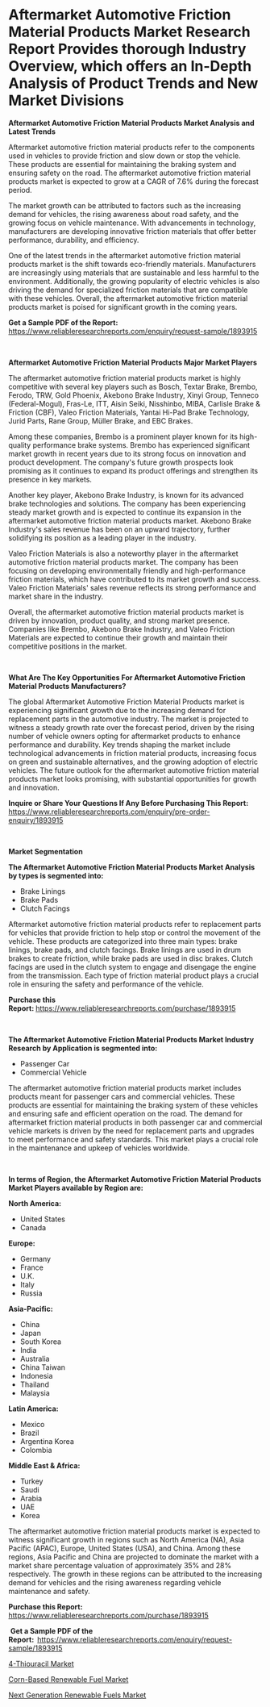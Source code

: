 <p><h1>Aftermarket Automotive Friction Material Products Market Research Report Provides thorough Industry Overview, which offers an In-Depth Analysis of Product Trends and New Market Divisions</h1></p><p><strong>Aftermarket Automotive Friction Material Products Market Analysis and Latest Trends</strong></p>
<p><p>Aftermarket automotive friction material products refer to the components used in vehicles to provide friction and slow down or stop the vehicle. These products are essential for maintaining the braking system and ensuring safety on the road. The aftermarket automotive friction material products market is expected to grow at a CAGR of 7.6% during the forecast period. </p><p>The market growth can be attributed to factors such as the increasing demand for vehicles, the rising awareness about road safety, and the growing focus on vehicle maintenance. With advancements in technology, manufacturers are developing innovative friction materials that offer better performance, durability, and efficiency. </p><p>One of the latest trends in the aftermarket automotive friction material products market is the shift towards eco-friendly materials. Manufacturers are increasingly using materials that are sustainable and less harmful to the environment. Additionally, the growing popularity of electric vehicles is also driving the demand for specialized friction materials that are compatible with these vehicles. Overall, the aftermarket automotive friction material products market is poised for significant growth in the coming years.</p></p>
<p><strong>Get a Sample PDF of the Report:&nbsp;</strong> <a href="https://www.reliableresearchreports.com/enquiry/request-sample/1893915">https://www.reliableresearchreports.com/enquiry/request-sample/1893915</a></p>
<p>&nbsp;</p>
<p><strong>Aftermarket Automotive Friction Material Products Major Market Players</strong></p>
<p><p>The aftermarket automotive friction material products market is highly competitive with several key players such as Bosch, Textar Brake, Brembo, Ferodo, TRW, Gold Phoenix, Akebono Brake Industry, Xinyi Group, Tenneco (Federal-Mogul), Fras-Le, ITT, Aisin Seiki, Nisshinbo, MIBA, Carlisle Brake & Friction (CBF), Valeo Friction Materials, Yantai Hi-Pad Brake Technology, Jurid Parts, Rane Group, Müller Brake, and EBC Brakes.</p><p>Among these companies, Brembo is a prominent player known for its high-quality performance brake systems. Brembo has experienced significant market growth in recent years due to its strong focus on innovation and product development. The company's future growth prospects look promising as it continues to expand its product offerings and strengthen its presence in key markets.</p><p>Another key player, Akebono Brake Industry, is known for its advanced brake technologies and solutions. The company has been experiencing steady market growth and is expected to continue its expansion in the aftermarket automotive friction material products market. Akebono Brake Industry's sales revenue has been on an upward trajectory, further solidifying its position as a leading player in the industry.</p><p>Valeo Friction Materials is also a noteworthy player in the aftermarket automotive friction material products market. The company has been focusing on developing environmentally friendly and high-performance friction materials, which have contributed to its market growth and success. Valeo Friction Materials' sales revenue reflects its strong performance and market share in the industry.</p><p>Overall, the aftermarket automotive friction material products market is driven by innovation, product quality, and strong market presence. Companies like Brembo, Akebono Brake Industry, and Valeo Friction Materials are expected to continue their growth and maintain their competitive positions in the market.</p></p>
<p>&nbsp;</p>
<p><strong>What Are The Key Opportunities For Aftermarket Automotive Friction Material Products Manufacturers?</strong></p>
<p><p>The global Aftermarket Automotive Friction Material Products market is experiencing significant growth due to the increasing demand for replacement parts in the automotive industry. The market is projected to witness a steady growth rate over the forecast period, driven by the rising number of vehicle owners opting for aftermarket products to enhance performance and durability. Key trends shaping the market include technological advancements in friction material products, increasing focus on green and sustainable alternatives, and the growing adoption of electric vehicles. The future outlook for the aftermarket automotive friction material products market looks promising, with substantial opportunities for growth and innovation.</p></p>
<p><strong>Inquire or Share Your Questions If Any Before Purchasing This Report:</strong> <a href="https://www.reliableresearchreports.com/enquiry/pre-order-enquiry/1893915">https://www.reliableresearchreports.com/enquiry/pre-order-enquiry/1893915</a></p>
<p>&nbsp;</p>
<p><strong>Market Segmentation</strong></p>
<p><strong>The Aftermarket Automotive Friction Material Products Market Analysis by types is segmented into:</strong></p>
<p><ul><li>Brake Linings</li><li>Brake Pads</li><li>Clutch Facings</li></ul></p>
<p><p>Aftermarket automotive friction material products refer to replacement parts for vehicles that provide friction to help stop or control the movement of the vehicle. These products are categorized into three main types: brake linings, brake pads, and clutch facings. Brake linings are used in drum brakes to create friction, while brake pads are used in disc brakes. Clutch facings are used in the clutch system to engage and disengage the engine from the transmission. Each type of friction material product plays a crucial role in ensuring the safety and performance of the vehicle.</p></p>
<p><strong>Purchase this Report:&nbsp;</strong><a href="https://www.reliableresearchreports.com/purchase/1893915">https://www.reliableresearchreports.com/purchase/1893915</a></p>
<p>&nbsp;</p>
<p><strong>The Aftermarket Automotive Friction Material Products Market Industry Research by Application is segmented into:</strong></p>
<p><ul><li>Passenger Car</li><li>Commercial Vehicle</li></ul></p>
<p><p>The aftermarket automotive friction material products market includes products meant for passenger cars and commercial vehicles. These products are essential for maintaining the braking system of these vehicles and ensuring safe and efficient operation on the road. The demand for aftermarket friction material products in both passenger car and commercial vehicle markets is driven by the need for replacement parts and upgrades to meet performance and safety standards. This market plays a crucial role in the maintenance and upkeep of vehicles worldwide.</p></p>
<p>&nbsp;</p>
<p><strong>In terms of Region, the Aftermarket Automotive Friction Material Products Market Players available by Region are:</strong></p>
<p>
    <p> <strong> North America: </strong>
        <ul>
            <li>United States</li>
            <li>Canada</li>
        </ul>
        </p> 
    <p> <strong> Europe: </strong>
        <ul>
            <li>Germany</li>
            <li>France</li>
            <li>U.K.</li>
            <li>Italy</li>
            <li>Russia</li>
        </ul>
        </p> 
    <p> <strong> Asia-Pacific: </strong>
        <ul>
            <li>China</li>
            <li>Japan</li>
            <li>South Korea</li>
            <li>India</li>
            <li>Australia</li>
            <li>China Taiwan</li>
            <li>Indonesia</li>
            <li>Thailand</li>
            <li>Malaysia</li>
        </ul>
        </p> 
    <p> <strong> Latin America: </strong>
        <ul>
            <li>Mexico</li>
            <li>Brazil</li>
            <li>Argentina Korea</li>
            <li>Colombia</li>
        </ul>
        </p> 
    <p> <strong> Middle East & Africa: </strong>
        <ul>
            <li>Turkey</li>
            <li>Saudi</li>
            <li>Arabia</li>
            <li>UAE</li>
            <li>Korea</li>
        </ul>
    </p>
    </p>
<p><p>The aftermarket automotive friction material products market is expected to witness significant growth in regions such as North America (NA), Asia Pacific (APAC), Europe, United States (USA), and China. Among these regions, Asia Pacific and China are projected to dominate the market with a market share percentage valuation of approximately 35% and 28% respectively. The growth in these regions can be attributed to the increasing demand for vehicles and the rising awareness regarding vehicle maintenance and safety.</p></p>
<p><strong>Purchase this Report: </strong><a href="https://www.reliableresearchreports.com/purchase/1893915">https://www.reliableresearchreports.com/purchase/1893915</a></p>
<p>&nbsp;<strong>Get a Sample PDF of the Report:&nbsp;&nbsp;</strong><a href="https://www.reliableresearchreports.com/enquiry/request-sample/1893915">https://www.reliableresearchreports.com/enquiry/request-sample/1893915</a></p>
<p><strong></strong></p>
<p><p><a href="https://view.publitas.com/reportprime-1/4-thiouracil-market-research-report-unlocks-analysis-on-the-market-financial-status-market-size-and-market-revenue-upto-2030/">4-Thiouracil Market</a></p><p><a href="https://view.publitas.com/reportprime-1/corn-based-renewable-fuel-market-size-growth-and-forecast-from-2023-2030/">Corn-Based Renewable Fuel Market</a></p><p><a href="https://view.publitas.com/reportprime-1/next-generation-renewable-fuels-market-a-comprehensive-report-of-its-market-share-growth-trends-2023-2030/">Next Generation Renewable Fuels Market</a></p></p>
